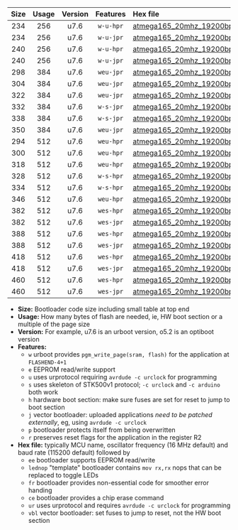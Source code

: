 |Size|Usage|Version|Features|Hex file|
|:-:|:-:|:-:|:-:|:--|
|234|256|u7.6|`w-u-hpr`|[atmega165_20mhz_19200bps_ur.hex](https://raw.githubusercontent.com/stefanrueger/urboot/main/bootloaders/atmega165/fcpu_20mhz/19200_bps/atmega165_20mhz_19200bps_ur.hex)|
|234|256|u7.6|`w-u-jpr`|[atmega165_20mhz_19200bps_ur_vbl.hex](https://raw.githubusercontent.com/stefanrueger/urboot/main/bootloaders/atmega165/fcpu_20mhz/19200_bps/atmega165_20mhz_19200bps_ur_vbl.hex)|
|240|256|u7.6|`w-u-hpr`|[atmega165_20mhz_19200bps_lednop_ur.hex](https://raw.githubusercontent.com/stefanrueger/urboot/main/bootloaders/atmega165/fcpu_20mhz/19200_bps/atmega165_20mhz_19200bps_lednop_ur.hex)|
|240|256|u7.6|`w-u-jpr`|[atmega165_20mhz_19200bps_lednop_ur_vbl.hex](https://raw.githubusercontent.com/stefanrueger/urboot/main/bootloaders/atmega165/fcpu_20mhz/19200_bps/atmega165_20mhz_19200bps_lednop_ur_vbl.hex)|
|298|384|u7.6|`weu-jpr`|[atmega165_20mhz_19200bps_ee_ur_vbl.hex](https://raw.githubusercontent.com/stefanrueger/urboot/main/bootloaders/atmega165/fcpu_20mhz/19200_bps/atmega165_20mhz_19200bps_ee_ur_vbl.hex)|
|304|384|u7.6|`weu-jpr`|[atmega165_20mhz_19200bps_ee_lednop_ur_vbl.hex](https://raw.githubusercontent.com/stefanrueger/urboot/main/bootloaders/atmega165/fcpu_20mhz/19200_bps/atmega165_20mhz_19200bps_ee_lednop_ur_vbl.hex)|
|322|384|u7.6|`weu-jpr`|[atmega165_20mhz_19200bps_ee_lednop_fr_ur_vbl.hex](https://raw.githubusercontent.com/stefanrueger/urboot/main/bootloaders/atmega165/fcpu_20mhz/19200_bps/atmega165_20mhz_19200bps_ee_lednop_fr_ur_vbl.hex)|
|332|384|u7.6|`w-s-jpr`|[atmega165_20mhz_19200bps_vbl.hex](https://raw.githubusercontent.com/stefanrueger/urboot/main/bootloaders/atmega165/fcpu_20mhz/19200_bps/atmega165_20mhz_19200bps_vbl.hex)|
|338|384|u7.6|`w-s-jpr`|[atmega165_20mhz_19200bps_lednop_vbl.hex](https://raw.githubusercontent.com/stefanrueger/urboot/main/bootloaders/atmega165/fcpu_20mhz/19200_bps/atmega165_20mhz_19200bps_lednop_vbl.hex)|
|350|384|u7.6|`weu-jpr`|[atmega165_20mhz_19200bps_ee_lednop_fr_ce_ur_vbl.hex](https://raw.githubusercontent.com/stefanrueger/urboot/main/bootloaders/atmega165/fcpu_20mhz/19200_bps/atmega165_20mhz_19200bps_ee_lednop_fr_ce_ur_vbl.hex)|
|294|512|u7.6|`weu-hpr`|[atmega165_20mhz_19200bps_ee_ur.hex](https://raw.githubusercontent.com/stefanrueger/urboot/main/bootloaders/atmega165/fcpu_20mhz/19200_bps/atmega165_20mhz_19200bps_ee_ur.hex)|
|300|512|u7.6|`weu-hpr`|[atmega165_20mhz_19200bps_ee_lednop_ur.hex](https://raw.githubusercontent.com/stefanrueger/urboot/main/bootloaders/atmega165/fcpu_20mhz/19200_bps/atmega165_20mhz_19200bps_ee_lednop_ur.hex)|
|318|512|u7.6|`weu-hpr`|[atmega165_20mhz_19200bps_ee_lednop_fr_ur.hex](https://raw.githubusercontent.com/stefanrueger/urboot/main/bootloaders/atmega165/fcpu_20mhz/19200_bps/atmega165_20mhz_19200bps_ee_lednop_fr_ur.hex)|
|328|512|u7.6|`w-s-hpr`|[atmega165_20mhz_19200bps.hex](https://raw.githubusercontent.com/stefanrueger/urboot/main/bootloaders/atmega165/fcpu_20mhz/19200_bps/atmega165_20mhz_19200bps.hex)|
|334|512|u7.6|`w-s-hpr`|[atmega165_20mhz_19200bps_lednop.hex](https://raw.githubusercontent.com/stefanrueger/urboot/main/bootloaders/atmega165/fcpu_20mhz/19200_bps/atmega165_20mhz_19200bps_lednop.hex)|
|346|512|u7.6|`weu-hpr`|[atmega165_20mhz_19200bps_ee_lednop_fr_ce_ur.hex](https://raw.githubusercontent.com/stefanrueger/urboot/main/bootloaders/atmega165/fcpu_20mhz/19200_bps/atmega165_20mhz_19200bps_ee_lednop_fr_ce_ur.hex)|
|382|512|u7.6|`wes-hpr`|[atmega165_20mhz_19200bps_ee.hex](https://raw.githubusercontent.com/stefanrueger/urboot/main/bootloaders/atmega165/fcpu_20mhz/19200_bps/atmega165_20mhz_19200bps_ee.hex)|
|382|512|u7.6|`wes-jpr`|[atmega165_20mhz_19200bps_ee_vbl.hex](https://raw.githubusercontent.com/stefanrueger/urboot/main/bootloaders/atmega165/fcpu_20mhz/19200_bps/atmega165_20mhz_19200bps_ee_vbl.hex)|
|388|512|u7.6|`wes-hpr`|[atmega165_20mhz_19200bps_ee_lednop.hex](https://raw.githubusercontent.com/stefanrueger/urboot/main/bootloaders/atmega165/fcpu_20mhz/19200_bps/atmega165_20mhz_19200bps_ee_lednop.hex)|
|388|512|u7.6|`wes-jpr`|[atmega165_20mhz_19200bps_ee_lednop_vbl.hex](https://raw.githubusercontent.com/stefanrueger/urboot/main/bootloaders/atmega165/fcpu_20mhz/19200_bps/atmega165_20mhz_19200bps_ee_lednop_vbl.hex)|
|418|512|u7.6|`wes-hpr`|[atmega165_20mhz_19200bps_ee_lednop_fr.hex](https://raw.githubusercontent.com/stefanrueger/urboot/main/bootloaders/atmega165/fcpu_20mhz/19200_bps/atmega165_20mhz_19200bps_ee_lednop_fr.hex)|
|418|512|u7.6|`wes-jpr`|[atmega165_20mhz_19200bps_ee_lednop_fr_vbl.hex](https://raw.githubusercontent.com/stefanrueger/urboot/main/bootloaders/atmega165/fcpu_20mhz/19200_bps/atmega165_20mhz_19200bps_ee_lednop_fr_vbl.hex)|
|460|512|u7.6|`wes-hpr`|[atmega165_20mhz_19200bps_ee_lednop_fr_ce.hex](https://raw.githubusercontent.com/stefanrueger/urboot/main/bootloaders/atmega165/fcpu_20mhz/19200_bps/atmega165_20mhz_19200bps_ee_lednop_fr_ce.hex)|
|460|512|u7.6|`wes-jpr`|[atmega165_20mhz_19200bps_ee_lednop_fr_ce_vbl.hex](https://raw.githubusercontent.com/stefanrueger/urboot/main/bootloaders/atmega165/fcpu_20mhz/19200_bps/atmega165_20mhz_19200bps_ee_lednop_fr_ce_vbl.hex)|

- **Size:** Bootloader code size including small table at top end
- **Usage:** How many bytes of flash are needed, ie, HW boot section or a multiple of the page size
- **Version:** For example, u7.6 is an urboot version, o5.2 is an optiboot version
- **Features:**
  + `w` urboot provides `pgm_write_page(sram, flash)` for the application at `FLASHEND-4+1`
  + `e` EEPROM read/write support
  + `u` uses urprotocol requiring `avrdude -c urclock` for programming
  + `s` uses skeleton of STK500v1 protocol; `-c urclock` and `-c arduino` both work
  + `h` hardware boot section: make sure fuses are set for reset to jump to boot section
  + `j` vector bootloader: uploaded applications *need to be patched externally*, eg, using `avrdude -c urclock`
  + `p` bootloader protects itself from being overwritten
  + `r` preserves reset flags for the application in the register R2
- **Hex file:** typically MCU name, oscillator frequency (16 MHz default) and baud rate (115200 default) followed by
  + `ee` bootloader supports EEPROM read/write
  + `lednop` "template" bootloader contains `mov rx,rx` nops that can be replaced to toggle LEDs
  + `fr` bootloader provides non-essential code for smoother error handing
  + `ce` bootloader provides a chip erase command
  + `ur` uses urprotocol and requires `avrdude -c urclock` for programming
  + `vbl` vector bootloader: set fuses to jump to reset, not the HW boot section
